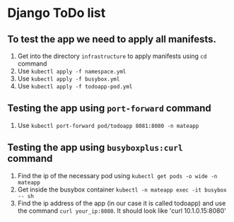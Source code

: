 # Django ToDo list

## To test the app we need to apply all manifests.
1. Get into the directory `infrastructure` to apply manifests using `cd` command
2. Use `kubectl apply -f namespace.yml`
3. Use `kubectl apply -f busybox.yml`
4. Use `kubectl apply -f todoapp-pod.yml`



## Testing the app using `port-forward` command
1. Use `kubectl port-forward pod/todoapp 8081:8080 -n mateapp`

## Testing the app using `busyboxplus:curl` command
1. Find the ip of the necessary pod using `kubectl get pods -o wide -n mateapp`
2. Get inside the busybox container `kubectl -n mateapp exec -it busybox -- sh`
3. Find the ip address of the app (in our case it is called todoapp) and use the command `curl your_ip:8080`. It should look like 'curl 10.1.0.15:8080'

